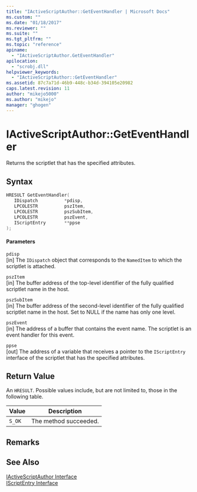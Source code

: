 ```yaml
---
title: "IActiveScriptAuthor::GetEventHandler | Microsoft Docs"
ms.custom: ""
ms.date: "01/18/2017"
ms.reviewer: ""
ms.suite: ""
ms.tgt_pltfrm: ""
ms.topic: "reference"
apiname: 
  - "IActiveScriptAuthor.GetEventHandler"
apilocation: 
  - "scrobj.dll"
helpviewer_keywords: 
  - "IActiveScriptAuthor::GetEventHandler"
ms.assetid: 87c7a71d-46b9-448c-b34d-394105e20982
caps.latest.revision: 11
author: "mikejo5000"
ms.author: "mikejo"
manager: "ghogen"
---
```

# IActiveScriptAuthor::GetEventHandler
Returns the scriptlet that has the specified attributes.  
  
## Syntax  
  
```cpp
HRESULT GetEventHandler(  
   IDispatch          *pdisp,  
   LPCOLESTR          pszItem,  
   LPCOLESTR          pszSubItem,  
   LPCOLESTR          pszEvent,  
   IScriptEntry       **ppse  
);  
```  
  
#### Parameters  
 `pdisp`  
 [in] The `IDispatch` object that corresponds to the `NamedItem` to which the scriptlet is attached.  
  
 `pszItem`  
 [in] The buffer address of the top-level identifier of the fully qualified scriptlet name in the host.  
  
 `pszSubItem`  
 [in] The buffer address of the second-level identifier of the fully qualified scriptlet name in the host. Set to NULL if the name has only one level.  
  
 `pszEvent`  
 [in] The address of a buffer that contains the event name. The scriptlet is an event handler for this event.  
  
 `ppse`  
 [out] The address of a variable that receives a pointer to the `IScriptEntry` interface of the scriptlet that has the specified attributes.  
  
## Return Value  
 An `HRESULT`. Possible values include, but are not limited to, those in the following table.  
  
|Value|Description|  
|-----------|-----------------|  
|`S_OK`|The method succeeded.|  
  
## Remarks  
  
## See Also  
 [IActiveScriptAuthor Interface](../../winscript/reference/iactivescriptauthor-interface.md)   
 [IScriptEntry Interface](../../winscript/reference/iscriptentry-interface.md)